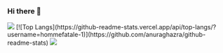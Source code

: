 ### Hi there 👋
<!-- 헤더 -->
<img src="https://capsule-render.vercel.app/api?type=waving&color=BDBDC8&height=150&section=header" />
<!-- 바디 -->
[![Top Langs](https://github-readme-stats.vercel.app/api/top-langs/?username=hommefatale-1)](https://github.com/anuraghazra/github-readme-stats)
<!-- 풋터 -->
<img src="https://capsule-render.vercel.app/api?type=waving&color=BDBDC8&height=150&section=footer" />
<!--
**hommefatale-1/hommefatale-1** is a ✨ _special_ ✨ repository because its `README.md` (this file) appears on your GitHub profile.

Here are some ideas to get you started:

- 🔭 I’m currently working on ...
- 🌱 I’m currently learning ...
- 👯 I’m looking to collaborate on ...
- 🤔 I’m looking for help with ...
- 💬 Ask me about ...
- 📫 How to reach me: ...
- 😄 Pronouns: ...
- ⚡ Fun fact: ...
-->
